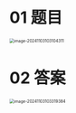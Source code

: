 # 01 题目

<img src="https://cvp.oss-cn-shanghai.aliyuncs.com/202411031031348.png" alt="image-20241103103104311" style="zoom:50%;" />



# 02 答案

<img src="https://cvp.oss-cn-shanghai.aliyuncs.com/202411031033426.png" alt="image-20241103103319384" style="zoom:50%;" />